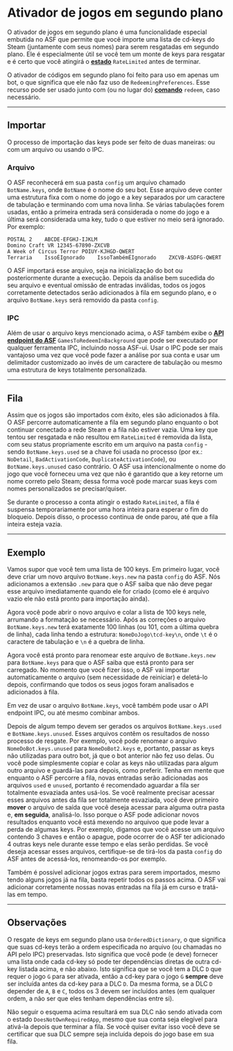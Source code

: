 # Ativador de jogos em segundo plano

O ativador de jogos em segundo plano é uma funcionalidade especial embutida no ASF que permite que você importe uma lista de cd-keys do Steam (juntamente com seus nomes) para serem resgatadas em segundo plano. Ele é especialmente útil se você tem um monte de keys para resgatar e é certo que você atingirá o **[estado](https://github.com/JustArchiNET/ArchiSteamFarm/wiki/FAQ-pt-BR#qual-o-significado-do-estado-quando-se-resgata-uma-key)** `RateLimited` antes de terminar.

O ativador de códigos em segundo plano foi feito para uso em apenas um bot, o que significa que ele não faz uso de `RedeemingPreferences`. Esse recurso pode ser usado junto com (ou no lugar do) **[comando](https://github.com/JustArchiNET/ArchiSteamFarm/wiki/Commands-pt-BR)** `redeem`, caso necessário.

* * *

## Importar

O processo de importação das keys pode ser feito de duas maneiras: ou com um arquivo ou usando o IPC.

### Arquivo

O ASF reconhecerá em sua pasta `config` um arquivo chamado `BotName.keys`, onde `BotName` é o nome do seu bot. Esse arquivo deve conter uma estrutura fixa com o nome do jogo e a key separados por um caractere de tabulação e terminando com uma nova linha. Se várias tabulações forem usadas, então a primeira entrada será considerada o nome do jogo e a última será considerada uma key, tudo o que estiver no meio será ignorado. Por exemplo:

    POSTAL 2    ABCDE-EFGHJ-IJKLM
    Domino Craft VR 12345-67890-ZXCVB
    A Week of Circus Terror POIUY-KJHGD-QWERT
    Terraria    IssoÉIgnorado    IssoTambémÉIgnorado    ZXCVB-ASDFG-QWERT
    

O ASF importará esse arquivo, seja na inicialização do bot ou posteriormente durante a execução. Depois da análise bem sucedida do seu arquivo e eventual omissão de entradas inválidas, todos os jogos corretamente detectados serão adicionados à fila em segundo plano, e o arquivo `BotName.keys` será removido da pasta `config`.

### IPC

Além de usar o arquivo keys mencionado acima, o ASF também exibe o **[API endpoint do ASF](https://github.com/JustArchiNET/ArchiSteamFarm/wiki/IPC#asf-api)** `GamesToRedeemInBackground` que pode ser executado por qualquer ferramenta IPC, incluindo nossa ASF-ui. Usar o IPC pode ser mais vantajoso uma vez que você pode fazer a análise por sua conta e usar um delimitador customizado ao invés de um caractere de tabulação ou mesmo uma estrutura de keys totalmente personalizada.

* * *

## Fila

Assim que os jogos são importados com êxito, eles são adicionados à fila. O ASF percorre automaticamente a fila em segundo plano enquanto o bot continuar conectado a rede Steam e a fila não estiver vazia. Uma key que tentou ser resgatada e não resultou em `RateLimited` é removida da lista, com seu status propriamente escrito em um arquivo na pasta `config` - sendo `BotName.keys.used` se a chave foi usada no processo (por ex.: `NoDetail`, `BadActivationCode`, `DuplicateActivationCode`), ou `BotName.keys.unused` caso contrário. O ASF usa intencionalmente o nome do jogo que você forneceu uma vez que não é garantido que a key retorne um nome correto pelo Steam; dessa forma você pode marcar suas keys com nomes personalizados se precisar/quiser.

Se durante o processo a conta atingir o estado `RateLimited`, a fila é suspensa temporariamente por uma hora inteira para esperar o fim do bloqueio. Depois disso, o processo continua de onde parou, até que a fila inteira esteja vazia.

* * *

## Exemplo

Vamos supor que você tem uma lista de 100 keys. Em primeiro lugar, você deve criar um novo arquivo `BotName.keys.new` na pasta `config` do ASF. Nós adicionamos a extensão `.new` para que o ASF saiba que não deve pegar esse arquivo imediatamente quando ele for criado (como ele é arquivo vazio ele não está pronto para importação ainda).

Agora você pode abrir o novo arquivo e colar a lista de 100 keys nele, arrumando a formatação se necessário. Após as correções o arquivo `BotName.keys.new` terá exatamente 100 linhas (ou 101, com a última quebra de linha), cada linha tendo a estrutura: `NomeDoJogo\tcd-key\n`, onde `\t` é o caractere de tabulação e `\n` é a quebra de linha.

Agora você está pronto para renomear este arquivo de `BotName.keys.new` para `BotName.keys` para que o ASF saiba que está pronto para ser carregado. No momento que você fizer isso, o ASF vai importar automaticamente o arquivo (sem necessidade de reiniciar) e deletá-lo depois, confirmando que todos os seus jogos foram analisados e adicionados à fila.

Em vez de usar o arquivo `BotName.keys`, você também pode usar o API endpoint IPC, ou até mesmo combinar ambos.

Depois de algum tempo devem ser gerados os arquivos `BotName.keys.used` e `BotName.keys.unused`. Esses arquivos contêm os resultados de nosso processo de resgate. Por exemplo, você pode renomear o arquivo `NomeDoBot.keys.unused` para `NomeDoBot2.keys` e, portanto, passar as keys não utilizadas para outro bot, já que o bot anterior não fez uso delas. Ou você pode simplesmente copiar e colar as keys não utilizadas para algum outro arquivo e guardá-las para depois, como preferir. Tenha em mente que enquanto o ASF percorre a fila, novas entradas serão adicionadas aos arquivos `used` e `unused`, portanto é recomendado aguardar a fila ser totalmente esvaziada antes usá-los. Se você realmente precisar acessar esses arquivos antes da fila ser totalmente esvaziada, você deve primeiro **mover** o arquivo de saída que você deseja acessar para alguma outra pasta e, **em seguida**, analisá-lo. Isso porque o ASF pode adicionar novos resultados enquanto você está mexendo no arquivoo que pode levar a perda de algumas keys. Por exemplo, digamos que você acesse um arquivo contendo 3 chaves e então o apague, pode ocorrer de o ASF ter adicionado 4 outras keys nele durante esse tempo e elas serão perdidas. Se você deseja acessar esses arquivos, certifique-se de tirá-los da pasta `config` do ASF antes de acessá-los, renomeando-os por exemplo.

Também é possível adicionar jogos extras para serem importados, mesmo tendo alguns jogos já na fila, basta repetir todos os passos acima. O ASF vai adicionar corretamente nossas novas entradas na fila já em curso e tratá-las em tempo.

* * *

## Observações

O resgate de keys em segundo plano usa `OrderedDictionary`, o que significa que suas cd-keys terão a ordem especificada no arquivo (ou chamadas no API pelo IPC) preservadas. Isto significa que você pode (e deve) fornecer uma lista onde cada cd-key só pode ter dependências diretas de outra cd-key listada acima, e não abaixo. Isto significa que se você tem a DLC `D` que requer o jogo `G` para ser ativada, então a cd-key para o jogo `G` **sempre** deve ser incluída antes da cd-key para a DLC `D`. Da mesma forma, se a DLC `D` depender de `A`, `B` e `C`, todos os 3 devem ser incluídos antes (em qualquer ordem, a não ser que eles tenham dependências entre si).

Não seguir o esquema acima resultará em sua DLC não sendo ativada com o estado `DoesNotOwnRequiredApp`, mesmo que sua conta seja elegível para ativá-la depois que terminar a fila. Se você quiser evitar isso você deve se certificar que sua DLC sempre seja incluída depois do jogo base em sua fila.